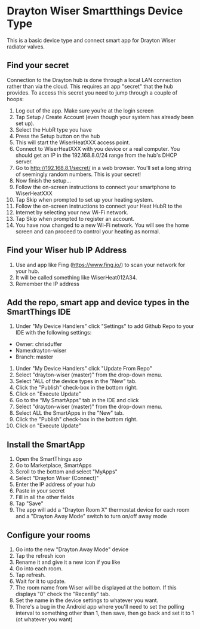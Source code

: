 # Drayton Wiser Smartthings Device Type

This is a basic device type and connect smart app for Drayton Wiser radiator valves.

## Find your secret

Connection to the Drayton hub is done through a local LAN connection rather than via the cloud. This requires an app "secret" that the hub provides. To access this secret you need to jump through a couple of hoops:

1. Log out of the app. Make sure you’re at the login screen
1. Tap Setup / Create Account (even though your system has already been set up).
1. Select the HubR type you have
1. Press the Setup button on the hub
1. This will start the WiserHeatXXX access point.
1. Connect to WiserHeatXXX with you device or a real computer. You should get an IP in the 192.168.8.0/24 range from the hub's DHCP server.
1. Go to http://192.168.8.1/secret/ in a web browser. You'll set a long string of seemingly random numbers. This is your secret! 
1. Now finish the setup…
1. Follow the on-screen instructions to connect your smartphone to WiserHeatXXX
1. Tap Skip when prompted to set up your heating system.
1. Follow the on-screen instructions to connect your Heat HubR to the
1. Internet by selecting your new Wi-Fi network.
1. Tap Skip when prompted to register an account.
1. You have now changed to a new Wi-Fi network. You will see the home screen and can proceed to control your heating as normal.

## Find your Wiser hub IP Address

1. Use and app like Fing (https://www.fing.io/) to scan your network for your hub. 
1. It will be called something like WiserHeat012A34.
1. Remember the IP address


## Add the repo, smart app and device types in the SmartThings IDE

1. Under "My Device Handlers" click "Settings" to add Github Repo to your IDE with the following settings:
  * Owner: chrisduffer
  * Name:drayton-wiser
  * Branch: master
1. Under "My Device Handlers" click "Update From Repo" 
1. Select "drayton-wiser (master)" from the drop-down menu.
1. Select "ALL of the device types in the "New" tab.
1. Click the "Publish" check-box in the bottom right.
1. Click on "Execute Update"
1. Go to the “My SmartApps” tab in the IDE and click 
1. Select "drayton-wiser (master)" from the drop-down menu.
1. Select ALL the SmartApps in the "New" tab.
1. Click the "Publish" check-box in the bottom right.
1. Click on "Execute Update"

## Install the SmartApp 

1. Open the SmartThings app
1. Go to Marketplace, SmartApps
1. Scroll to the bottom and select "MyApps"
1. Select "Drayton Wiser (Connect)"
1. Enter the IP address of your hub
1. Paste in your secret
1. Fill in all the other fields
1. Tap "Save"
1. The app will add a "Drayton Room X" thermostat device for each room and a "Drayton Away Mode" switch to turn on/off away mode

## Configure your rooms

1. Go into the new "Drayton Away Mode" device
1. Tap the refresh icon
1. Rename it and give it a new icon if you like
1. Go into each room.
1. Tap refresh.
1. Wait for it to update.
1. The room name from Wiser will be displayed at the bottom. If this displays "0" check the "Recently" tab.
1. Set the name in the device settings to whatever you want.
1. There's a bug in the Android app where you'll need to set the polling interval to something other than 1, then save, then go back and set it to 1 (ot whatever you want)